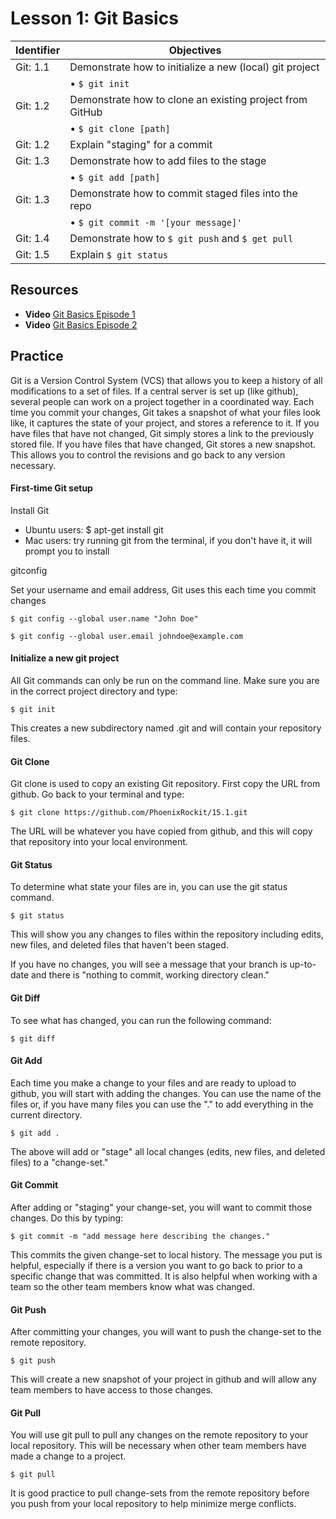 # Lesson 1: Git Basics
Identifier   | Objectives
-------------|------------
Git: 1.1     | Demonstrate how to initialize a new (local) git project
             | &bull; `$ git init`
Git: 1.2     | Demonstrate how to clone an existing project from GitHub
             | &bull; `$ git clone [path]`
Git: 1.2     | Explain "staging" for a commit
Git: 1.3     | Demonstrate how to add files to the stage
             | &bull; `$ git add [path]`
Git: 1.3     | Demonstrate how to commit staged files into the repo
             | &bull; `$ git commit -m '[your message]'`
Git: 1.4     | Demonstrate how to `$ git push` and `$ get pull`
Git: 1.5     | Explain `$ git status`

## Resources
- __Video__ [Git Basics Episode 1](http://git-scm.com/video/what-is-version-control)
- __Video__ [Git Basics Episode 2](http://git-scm.com/video/what-is-git)

## Practice

Git is a Version Control System (VCS) that allows you to keep a history of all modifications to a set of files. If a central server is set up (like github), several people can work on a project together in a coordinated way. 
Each time you commit your changes, Git takes a snapshot of what your files look like, it captures the state of your project, and stores a reference to it. If you have files that have not changed, Git simply stores a link to the previously stored file. If you have files that have changed, Git stores a new snapshot. This allows you to control the revisions and go back to any version necessary.

#### First-time Git setup

Install Git
- Ubuntu users: $ apt-get install git
- Mac users: try running git from the terminal, if you don't have it, it will prompt you to install

gitconfig

Set your username and email address, Git uses this each time you commit changes
```
$ git config --global user.name "John Doe"

$ git config --global user.email johndoe@example.com
```
#### Initialize a new git project

All Git commands can only be run on the command line. Make sure you are in the correct project directory and type:
```
$ git init
```
This creates a new subdirectory named .git and will contain your repository files. 

#### Git Clone

Git clone is used to copy an existing Git repository. First copy the URL from github. Go back to your terminal and type:
```
$ git clone https://github.com/PhoenixRockit/15.1.git
```
The URL will be whatever you have copied from github, and this will copy that repository into your local environment.

#### Git Status

To determine what state your files are in, you can use the git status command. 
```
$ git status
```
This will show you any changes to files within the repository including edits, new files, and deleted files that haven't been staged. 

If you have no changes, you will see a message that your branch is up-to-date and there is "nothing to commit, working directory clean."

#### Git Diff

To see what has changed, you can run the following command:
```
$ git diff
```
#### Git Add

Each time you make a change to your files and are ready to upload to github, you will start with adding the changes. You can use the name of the files or, if you have many files you can use the "." to add everything in the current directory. 
```
$ git add .
```
The above will add or "stage" all local changes (edits, new files, and deleted files) to a "change-set."

#### Git Commit

After adding or "staging" your change-set, you will want to commit those changes. Do this by typing: 
```
$ git commit -m "add message here describing the changes."
```
This commits the given change-set to local history. The message you put is helpful, especially if there is a version you want to go back to prior to a specific change that was committed. It is also helpful when working with a team so the other team members know what was changed. 

#### Git Push

After committing your changes, you will want to push the change-set to the remote repository. 
```
$ git push
```
This will create a new snapshot of your project in github and will allow any team members to have access to those changes. 

#### Git Pull

You will use git pull to pull any changes on the remote repository to your local repository. This will be necessary when other team members have made a change to a project. 
```
$ git pull
```
It is good practice to pull change-sets from the remote repository before you push from your local repository to help minimize merge conflicts. 
